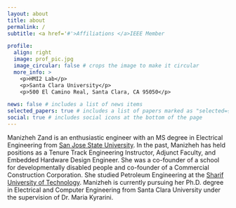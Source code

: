 ```yaml
---
layout: about
title: about
permalink: /
subtitle: <a href='#'>Affiliations </a>IEEE Member

profile:
  align: right
  image: prof_pic.jpg
  image_circular: false # crops the image to make it circular
  more_info: >
    <p>HMI2 Lab</p>
    <p>Santa Clara University</p>
    <p>500 El Camino Real, Santa Clara, CA 95050</p>

news: false # includes a list of news items
selected_papers: true # includes a list of papers marked as "selected={true}"
social: true # includes social icons at the bottom of the page
---
```


Manizheh Zand is an enthusiastic engineer with an MS degree in Electrical Engineering from [San Jose State University](https://www.sjsu.edu/). In the past, Manizheh has held positions as a Tenure Track Engineering Instructor, Adjunct Faculty, and Embedded Hardware Design Engineer. She was a co-founder of a school for developmentally disabled people and co-founder of a Commercial Construction Corporation. She studied Petroleum Engineering at the [Sharif University of Technology](https://en.sharif.ir/). Manizheh is currently pursuing her Ph.D. degree in Electrical and Computer Engineering from Santa Clara University under the supervision of Dr. Maria Kyrarini.
